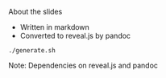 About the slides

* Written in markdown
* Converted to reveal.js by pandoc

```
./generate.sh
```


Note: Dependencies on reveal.js and pandoc